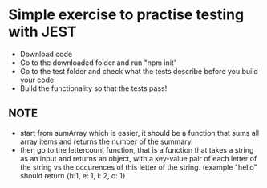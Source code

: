 # Simple exercise to practise testing with JEST

- Download code
- Go to the downloaded folder and run "npm init"
- Go to the test folder and check what the tests describe before you build your code
- Build the functionality so that the tests pass!

## NOTE
- start from sumArray which is easier, it should be a function that sums all array items and returns the number of the summary.
- then go to the lettercount function, that is a function that takes a string as an input and returns an object, with a key-value pair of each letter of the string vs the occurences of this letter of the string. (example "hello" should return {h:1, e: 1, l: 2, o: 1} 
